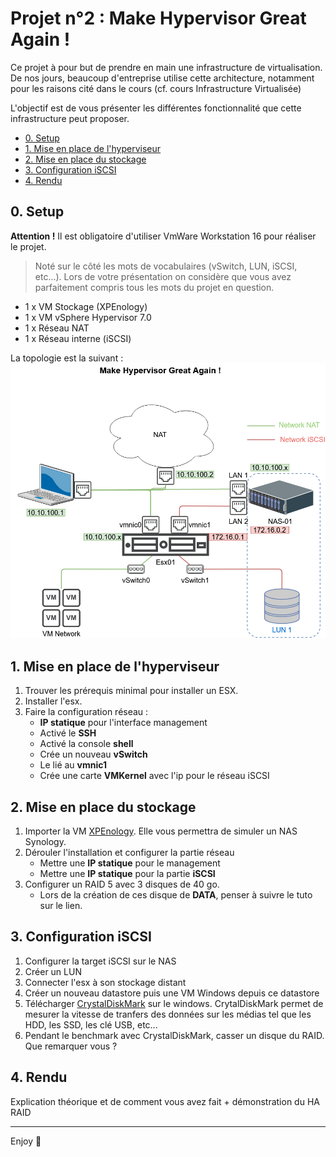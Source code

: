# Projet n°2 : Make Hypervisor Great Again !
Ce projet à pour but de prendre en main une infrastructure de virtualisation. De nos jours, beaucoup d'entreprise utilise cette architecture, notamment pour les raisons cité dans le cours (cf. cours Infrastructure Virtualisée)

L'objectif est de vous présenter les différentes fonctionnalité que cette infrastructure peut proposer.

- [0. Setup](#0-setup)
- [1. Mise en place de l'hyperviseur](#1-mise-en-place-de-lhyperviseur)
- [2. Mise en place du stockage](#2-mise-en-place-du-stockage)
- [3. Configuration iSCSI](#3-configuration-iscsi)
- [4. Rendu](#4-rendu)

## 0. Setup

**Attention !** Il est obligatoire d'utiliser VmWare Workstation 16 pour réaliser le projet.

> Noté sur le côté  les mots de vocabulaires (vSwitch, LUN, iSCSI, etc...). Lors de votre présentation on considère que vous avez parfaitement compris tous les mots du projet en question.

- 1 x VM Stockage (XPEnology)
- 1 x VM vSphere Hypervisor 7.0
- 1 x Réseau NAT
- 1 x Réseau interne (iSCSI)

La topologie est la suivant :
![topo.png](https://github.com/GabrielClmcn/Ydays-Labo-Infra-2020/blob/master/tp/2_confirme/2_Make_Hypervisor_Great_Again/screenshot/topo.png)

## 1. Mise en place de l'hyperviseur
1. Trouver les prérequis minimal pour installer un ESX.
2. Installer l'esx.
3. Faire la configuration réseau :
    - **IP statique** pour l'interface management
    - Activé le **SSH**
    - Activé la console **shell**
    - Crée un nouveau **vSwitch**
    - Le lié au **vmnic1**
    - Crée une carte **VMKernel** avec l'ip pour le réseau iSCSI

## 2. Mise en place du stockage
1. Importer la VM [XPEnology](https://xpenology.com/forum/topic/13019-tuto-configs-toute-pr%C3%AAte-pour-vmware/). Elle vous permettra de simuler un NAS Synology.
2. Dérouler l'installation et configurer la partie réseau
    - Mettre une **IP statique** pour le management
    - Mettre une **IP statique** pour la partie **iSCSI**
3. Configurer un RAID 5 avec 3 disques de 40 go.
    - Lors de la création de ces disque de **DATA**, penser à suivre le tuto sur le lien.

## 3. Configuration iSCSI
1. Configurer la target iSCSI sur le NAS
2. Créer un LUN
3. Connecter l'esx à son stockage distant
4. Créer un nouveau datastore puis une VM Windows depuis ce datastore
5. Télécharger [CrystalDiskMark](https://osdn.net/projects/crystaldiskmark/downloads/73958/CrystalDiskMark8_0_1.exe/) sur le windows. CrytalDiskMark permet de mesurer la vitesse de tranfers des données sur les médias tel que les HDD, les SSD, les clé USB, etc... 
6. Pendant le benchmark avec CrystalDiskMark, casser un disque du RAID. Que remarquer vous ?

## 4. Rendu
Explication théorique et de comment vous avez fait + démonstration du HA RAID

---

Enjoy 🎉
